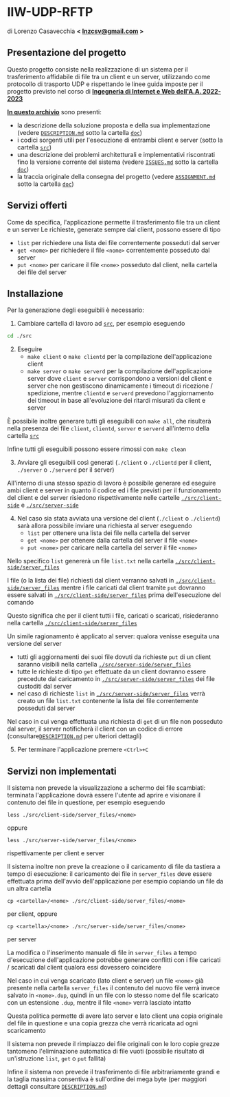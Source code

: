 # IIW-UDP-RFTP
di Lorenzo Casavecchia **< <lnzcsv@gmail.com> >**

## Presentazione del progetto
Questo progetto consiste nella realizzazione di un sistema per il trasferimento affidabile di file tra un client e un server, utilizzando come protocollo di trasporto UDP e rispettando le linee guida imposte per il progetto previsto nel corso di **[Ingegneria di Internet e Web dell'A.A. 2022-2023](https://didatticaweb.uniroma2.it/informazioni/index/insegnamento/204002-Ingegneria-Di-Internet-E-Web/0)**

**[In questo archivio](https://github.com/kujiroCTRL/IIW-UDP-RFTP)** sono presenti:
- la descrizione della soluzione proposta e della sua implementazione (vedere [`DESCRIPTION.md`](https://github.com/kujiroCTRL/IIW-UDP-RFTP/tree/main/doc/DESCRIPTION.md) sotto la cartella [`doc`](https://github.com/kujiroCTRL/IIW-UDP-RFTP/tree/main/doc))
- i codici sorgenti utili per l'esecuzione di entrambi client e server (sotto la cartella [`src`](https://github.com/kujiroCTRL/IIW-UDP-RFTP/tree/main/src))
- una descrizione dei problemi architetturali e implementativi riscontrati fino la versione corrente del sistema (vedere [`ISSUES.md`](https://github.com/kujiroCTRL/IIW-UDP-RFTP/tree/main/doc/ISSUES.md) sotto la cartella [`doc`](https://github.com/kujiroCTRL/IIW-UDP-RFTP/tree/main/doc))
- la traccia originale della consegna del progetto (vedere [`ASSIGNMENT.md`](https://github.com/kujiroCTRL/IIW-UDP-RFTP/tree/main/doc/ASSIGNMENT.md) sotto la cartella [`doc`](https://github.com/kujiroCTRL/IIW-UDP-RFTP/tree/main/doc))

## Servizi offerti
Come da specifica, l'applicazione permette il trasferimento file tra un client e un server
Le richieste, generate sempre dal client, possono essere di tipo
- `list` per richiedere una lista dei file correntemente posseduti dal server
- `get <nome>` per richiedere il file `<nome>` correntemente posseduto dal server
- `put <nome>` per caricare il file `<nome>` posseduto dal client, nella cartella dei file del server

## Installazione
Per la generazione degli eseguibili è necessario:
1. Cambiare cartella di lavoro ad [`src`](https://github.com/kujiroCTRL/IIW-UDP-RFTP/tree/main/src), per esempio eseguendo
```bash
cd ./src
```

2. Eseguire
	- `make client` o `make clientd` per la compilazione dell'applicazione client
	- `make server` o `make serverd` per la compilazione dell'applicazione server
dove `client` e `server` corrispondono a versioni del client e server che non gestiscono dinamicamente i timeout di ricezione / spedizione, mentre `clientd` e `serverd` prevedono l'aggiornamento dei timeout in base all'evoluzione dei ritardi misurati da client e server

È possibile inoltre generare tutti gli eseguibili con `make all`, che risulterà nella presenza dei file `client`, `clientd`, `server` e `serverd` all'interno della cartella [`src`](https://github.com/kujiroCTRL/IIW-UDP-RFTP/tree/main/src)

Infine tutti gli eseguibili possono essere rimossi con `make clean`

3. Avviare gli eseguibili così generati (`./client` o `./clientd` per il client, `./server` o `./serverd` per il server)

All'interno di una stesso spazio di lavoro è possibile generare ed eseguire ambi client e server in quanto il codice ed i file previsti per il funzionamento del client e del server risiedono rispettivamente nelle cartelle [`./src/client-side`](https://github.com/kujiroCTRL/IIW-UDP-RFTP/tree/main/src/client-side) e [`./src/server-side`](https://github.com/kujiroCTRL/IIW-UDP-RFTP/tree/main/src/server-side)

4. Nel caso sia stata avviata una versione del client (`./client` o `./clientd`) sarà allora possibile inviare una richiesta al server eseguendo
	- `list` per ottenere una lista dei file nella cartella del server
	- `get <nome>` per ottenere dalla cartella del server il file `<nome>`
	- `put <nome>` per caricare nella cartella del server il file `<nome>`

Nello specifico `list` genererà un file `list.txt` nella cartella [`./src/client-side/server_files`](https://github.com/kujiroCTRL/IIW-UDP-RFTP/tree/main/src/client-side/server_files)

I file (o la lista dei file) richiesti dal client verranno salvati in [`./src/client-side/server_files`](https://github.com/kujiroCTRL/IIW-UDP-RFTP/tree/main/src/client-side/server_files) mentre i file caricati dal client tramite `put` dovranno essere salvati in [`./src/client-side/server_files`](https://github.com/kujiroCTRL/IIW-UDP-RFTP/tree/main/src/client-side/server_files)  prima dell'esecuzione del comando

Questo significa che per il client tutti i file, caricati o scaricati, risiederanno nella cartella [`./src/client-side/server_files`](https://github.com/kujiroCTRL/IIW-UDP-RFTP/tree/main/src/client-side/server_files)

Un simile ragionamento è applicato al server: qualora venisse eseguita una versione del server
- tutti gli aggiornamenti dei suoi file dovuti da richieste `put` di un client saranno visibili nella cartella [`./src/server-side/server_files`](https://github.com/kujiroCTRL/IIW-UDP-RFTP/tree/main/src/server-side/server_files)
- tutte le richieste di tipo `get` effettuate da un client dovranno essere precedute dal caricamento in [`./src/server-side/server_files`](https://github.com/kujiroCTRL/IIW-UDP-RFTP/tree/main/src/server-side/server_files) dei file custoditi dal server
- nel caso di richieste `list` in [`./src/server-side/server_files`](https://github.com/kujiroCTRL/IIW-UDP-RFTP/tree/main/src/server-side/server_files) verrà creato un file `list.txt` contenente la lista dei file correntemente posseduti dal server

Nel caso in cui venga effettuata una richiesta di `get` di un file non posseduto dal server, il server notificherà il client con un codice di errore (consultare[`DESCRIPTION.md`](https://github.com/kujiroCTRL/IIW-UDP-RFTP/tree/main/doc/DESCRIPTION.md) per ulteriori dettagli)

5. Per terminare l'applicazione premere `<Ctrl>+C`

## Servizi non implementati
Il sistema non prevede la visualizzazione a schermo dei file scambiati: terminata l'applicazione dovrà essere l'utente ad aprire e visionare il contenuto dei file in questione, per esempio eseguendo
```shell
less ./src/client-side/server_files/<nome>
```
oppure
```shell
less ./src/server-side/server_files/<nome>
```
rispettivamente per client e server

Il sistema inoltre non preve la creazione o il caricamento di file da tastiera a tempo di esecuzione: il caricamento dei file in `server_files` deve essere effettuata prima dell'avvio dell'applicazione per esempio copiando un file da un altra cartella
```shell
cp <cartella>/<nome> ./src/client-side/server_files/<nome>
```
per client, oppure
```shell
cp <cartella>/<nome> ./src/server-side/server_files/<nome>
```
per server

La modifica o l'inserimento manuale di file in `server_files` a tempo d'esecuzione dell'applicazione potrebbe generare conflitti con i file caricati / scaricati dal client qualora essi dovessero coincidere

Nel caso in cui venga scaricato (lato client e server) un file `<nome>` già presente nella cartella `server_files` il contenuto del nuovo file verrà invece salvato in `<nome>.dup`, quindi in un file con lo stesso nome del file scaricato con un estensione `.dup`, mentre il file `<nome>` verrà lasciato intatto

Questa politica permette di avere lato server e lato client una copia originale del file in questione e una copia grezza che verrà ricaricata ad ogni scaricamento

Il sistema non prevede il rimpiazzo dei file originali con le loro copie grezze tantomeno l'eliminazione automatica di file vuoti (possibile risultato di un'istruzione `list`, `get` o `put` fallita)

Infine il sistema non prevede il trasferimento di file arbitrariamente grandi e la taglia massima consentiva è sull'ordine dei mega byte (per maggiori dettagli consultare [`DESCRIPTION.md`](https://github.com/kujiroCTRL/doc/DESCRIPTION.md))
